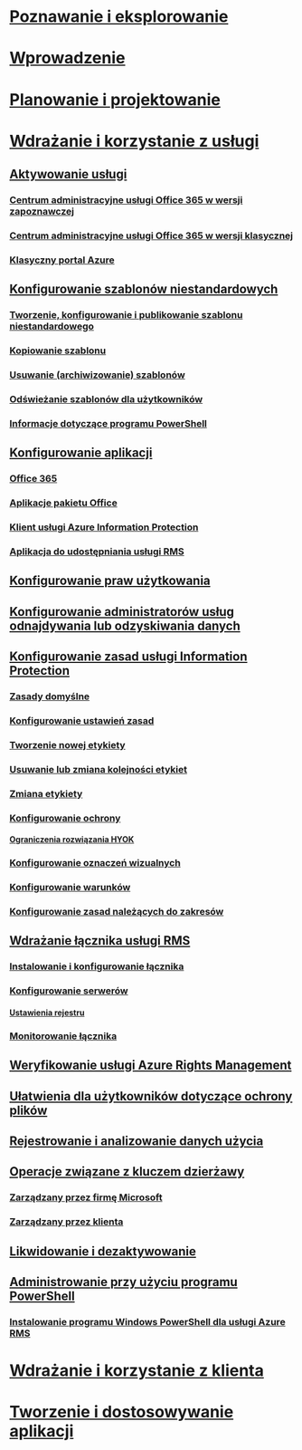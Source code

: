 # [Poznawanie i eksplorowanie](/information-protection/understand-explore/what-is-information-protection)
# [Wprowadzenie](/information-protection/get-started/requirements-azure-rms)
# [Planowanie i projektowanie](/information-protection/plan-design/deployment-roadmap)
# [Wdrażanie i korzystanie z usługi](activate-service.md)
## [Aktywowanie usługi](activate-service.md)
### [Centrum administracyjne usługi Office 365 w wersji zapoznawczej](activate-office365-preview.md)
### [Centrum administracyjne usługi Office 365 w wersji klasycznej](activate-office365-classic.md)
### [Klasyczny portal Azure](activate-azure-classic.md)
## [Konfigurowanie szablonów niestandardowych](configure-custom-templates.md)
### [Tworzenie, konfigurowanie i publikowanie szablonu niestandardowego](create-template.md) 
### [Kopiowanie szablonu](copy-template.md)
### [Usuwanie (archiwizowanie) szablonów](remove-template.md) 
### [Odświeżanie szablonów dla użytkowników](refresh-templates.md)
### [Informacje dotyczące programu PowerShell](configure-templates-with-powershell.md)
## [Konfigurowanie aplikacji](configure-applications.md)
### [Office 365](configure-office365.md)
### [Aplikacje pakietu Office](configure-office-apps.md)
### [Klient usługi Azure Information Protection](configure-client.md)
### [Aplikacja do udostępniania usługi RMS](configure-sharing-app.md)
## [Konfigurowanie praw użytkowania](configure-usage-rights.md)
## [Konfigurowanie administratorów usług odnajdywania lub odzyskiwania danych](configure-super-users.md)
## [Konfigurowanie zasad usługi Information Protection](configure-policy.md)
### [Zasady domyślne](configure-policy-default.md)
### [Konfigurowanie ustawień zasad](configure-policy-settings.md)
### [Tworzenie nowej etykiety](configure-policy-new-label.md)
### [Usuwanie lub zmiana kolejności etykiet](configure-policy-delete-reorder.md)
### [Zmiana etykiety](configure-policy-change-label.md)
### [Konfigurowanie ochrony](configure-policy-protection.md)
#### [Ograniczenia rozwiązania HYOK](configure-adrms-restrictions.md)
### [Konfigurowanie oznaczeń wizualnych](configure-policy-markings.md)
### [Konfigurowanie warunków](configure-policy-classification.md)
### [Konfigurowanie zasad należących do zakresów](configure-policy-scope.md)
## [Wdrażanie łącznika usługi RMS](deploy-rms-connector.md)
### [Instalowanie i konfigurowanie łącznika](install-configure-rms-connector.md)
### [Konfigurowanie serwerów](configure-servers-rms-connector.md)
#### [Ustawienia rejestru](rms-connector-registry-settings.md)
### [Monitorowanie łącznika](monitor-rms-connector.md)
## [Weryfikowanie usługi Azure Rights Management](verify.md)
## [Ułatwienia dla użytkowników dotyczące ochrony plików](help-users.md)
## [Rejestrowanie i analizowanie danych użycia](log-analyze-usage.md)
## [Operacje związane z kluczem dzierżawy](operations-tenant-key.md)
### [Zarządzany przez firmę Microsoft](operations-microsoft-managed-tenant-key.md)
### [Zarządzany przez klienta](operations-customer-managed-tenant-key.md)
## [Likwidowanie i dezaktywowanie](decommission-deactivate.md)
## [Administrowanie przy użyciu programu PowerShell](administer-powershell.md)
### [Instalowanie programu Windows PowerShell dla usługi Azure RMS](install-powershell.md)
# [Wdrażanie i korzystanie z klienta](/information-protection/rms-client/use-client)
# [Tworzenie i dostosowywanie aplikacji](/information-protection/develop/developers-guide)

